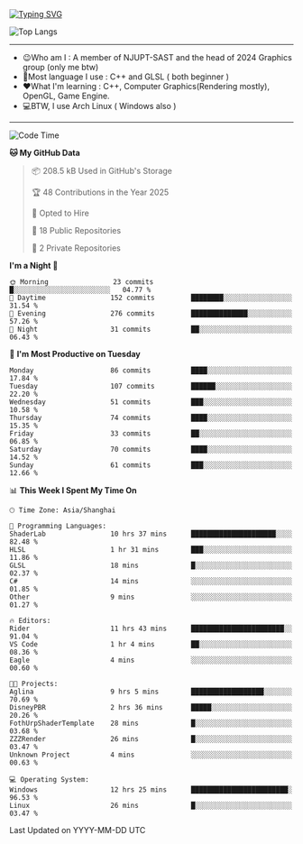 <a href="https://git.io/typing-svg">
  <img src="https://readme-typing-svg.demolab.com?font=Fira+Code&pause=1000&random=false&width=435&separator=%3D&lines=std%3A%3Aprintln(%22Hello,+world!%22);" alt="Typing SVG" />
</a>

![Top Langs](https://github-readme-stats.vercel.app/api/top-langs/?username=FOTH0626&theme=transparent)

---

- 😉Who am I : A member of NJUPT-SAST and the head of 2024 Graphics group (only me btw)
- 📖Most language I use : C++ and GLSL ( both beginner )
- ❤What I'm learning : C++, Computer Graphics(Rendering mostly), OpenGL, Game Engine.
- 💻BTW, I use Arch Linux ( Windows also )
---
<!--START_SECTION:waka-->
![Code Time](http://img.shields.io/badge/Code%20Time-152%20hrs%2053%20mins-blue)

**🐱 My GitHub Data** 

> 📦 208.5 kB Used in GitHub's Storage 
 > 
> 🏆 48 Contributions in the Year 2025
 > 
> 💼 Opted to Hire
 > 
> 📜 18 Public Repositories 
 > 
> 🔑 2 Private Repositories 
 > 
**I'm a Night 🦉** 

```text
🌞 Morning                23 commits          █░░░░░░░░░░░░░░░░░░░░░░░░   04.77 % 
🌆 Daytime                152 commits         ████████░░░░░░░░░░░░░░░░░   31.54 % 
🌃 Evening                276 commits         ██████████████░░░░░░░░░░░   57.26 % 
🌙 Night                  31 commits          ██░░░░░░░░░░░░░░░░░░░░░░░   06.43 % 
```
📅 **I'm Most Productive on Tuesday** 

```text
Monday                   86 commits          ████░░░░░░░░░░░░░░░░░░░░░   17.84 % 
Tuesday                  107 commits         ██████░░░░░░░░░░░░░░░░░░░   22.20 % 
Wednesday                51 commits          ███░░░░░░░░░░░░░░░░░░░░░░   10.58 % 
Thursday                 74 commits          ████░░░░░░░░░░░░░░░░░░░░░   15.35 % 
Friday                   33 commits          ██░░░░░░░░░░░░░░░░░░░░░░░   06.85 % 
Saturday                 70 commits          ████░░░░░░░░░░░░░░░░░░░░░   14.52 % 
Sunday                   61 commits          ███░░░░░░░░░░░░░░░░░░░░░░   12.66 % 
```


📊 **This Week I Spent My Time On** 

```text
🕑︎ Time Zone: Asia/Shanghai

💬 Programming Languages: 
ShaderLab                10 hrs 37 mins      █████████████████████░░░░   82.48 % 
HLSL                     1 hr 31 mins        ███░░░░░░░░░░░░░░░░░░░░░░   11.86 % 
GLSL                     18 mins             █░░░░░░░░░░░░░░░░░░░░░░░░   02.37 % 
C#                       14 mins             ░░░░░░░░░░░░░░░░░░░░░░░░░   01.85 % 
Other                    9 mins              ░░░░░░░░░░░░░░░░░░░░░░░░░   01.27 % 

🔥 Editors: 
Rider                    11 hrs 43 mins      ███████████████████████░░   91.04 % 
VS Code                  1 hr 4 mins         ██░░░░░░░░░░░░░░░░░░░░░░░   08.36 % 
Eagle                    4 mins              ░░░░░░░░░░░░░░░░░░░░░░░░░   00.60 % 

🐱‍💻 Projects: 
Aglina                   9 hrs 5 mins        ██████████████████░░░░░░░   70.69 % 
DisneyPBR                2 hrs 36 mins       █████░░░░░░░░░░░░░░░░░░░░   20.26 % 
FothUrpShaderTemplate    28 mins             █░░░░░░░░░░░░░░░░░░░░░░░░   03.68 % 
ZZZRender                26 mins             █░░░░░░░░░░░░░░░░░░░░░░░░   03.47 % 
Unknown Project          4 mins              ░░░░░░░░░░░░░░░░░░░░░░░░░   00.63 % 

💻 Operating System: 
Windows                  12 hrs 25 mins      ████████████████████████░   96.53 % 
Linux                    26 mins             █░░░░░░░░░░░░░░░░░░░░░░░░   03.47 % 
```


 Last Updated on YYYY-MM-DD UTC
<!--END_SECTION:waka-->
